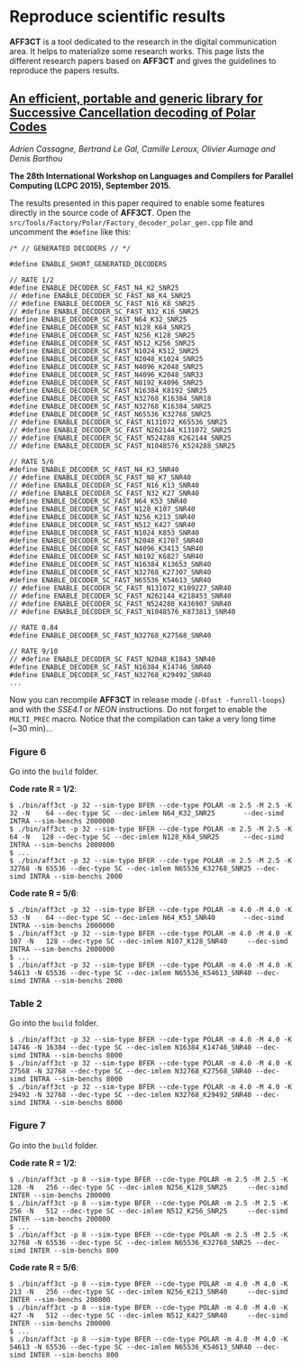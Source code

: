 # Reproduce scientific results
**AFF3CT** is a tool dedicated to the research in the digital communication area.
It helps to materialize some research works. This page lists the different research papers based on **AFF3CT** and gives the guidelines to reproduce the papers results.

## [An efficient, portable and generic library for Successive Cancellation decoding of Polar Codes](https://hal.inria.fr/hal-01203105/document)
*Adrien Cassagne, Bertrand Le Gal, Camille Leroux, Olivier Aumage and Denis Barthou*

**The 28th International Workshop on Languages and Compilers for Parallel Computing (LCPC 2015), September 2015.**

The results presented in this paper required to enable some features directly in the source code of **AFF3CT**.
Open the `src/Tools/Factory/Polar/Factory_decoder_polar_gen.cpp` file and uncomment the `#define` like this:

	/* // GENERATED DECODERS // */
	
	#define ENABLE_SHORT_GENERATED_DECODERS
	
	// RATE 1/2
	#define ENABLE_DECODER_SC_FAST_N4_K2_SNR25
	// #define ENABLE_DECODER_SC_FAST_N8_K4_SNR25
	// #define ENABLE_DECODER_SC_FAST_N16_K8_SNR25
	// #define ENABLE_DECODER_SC_FAST_N32_K16_SNR25
	#define ENABLE_DECODER_SC_FAST_N64_K32_SNR25
	#define ENABLE_DECODER_SC_FAST_N128_K64_SNR25
	#define ENABLE_DECODER_SC_FAST_N256_K128_SNR25
	#define ENABLE_DECODER_SC_FAST_N512_K256_SNR25
	#define ENABLE_DECODER_SC_FAST_N1024_K512_SNR25
	#define ENABLE_DECODER_SC_FAST_N2048_K1024_SNR25
	#define ENABLE_DECODER_SC_FAST_N4096_K2048_SNR25
	#define ENABLE_DECODER_SC_FAST_N4096_K2048_SNR33
	#define ENABLE_DECODER_SC_FAST_N8192_K4096_SNR25
	#define ENABLE_DECODER_SC_FAST_N16384_K8192_SNR25
	#define ENABLE_DECODER_SC_FAST_N32768_K16384_SNR18
	#define ENABLE_DECODER_SC_FAST_N32768_K16384_SNR25
	#define ENABLE_DECODER_SC_FAST_N65536_K32768_SNR25
	// #define ENABLE_DECODER_SC_FAST_N131072_K65536_SNR25
	// #define ENABLE_DECODER_SC_FAST_N262144_K131072_SNR25
	// #define ENABLE_DECODER_SC_FAST_N524288_K262144_SNR25
	// #define ENABLE_DECODER_SC_FAST_N1048576_K524288_SNR25
	
	// RATE 5/6
	#define ENABLE_DECODER_SC_FAST_N4_K3_SNR40
	// #define ENABLE_DECODER_SC_FAST_N8_K7_SNR40
	// #define ENABLE_DECODER_SC_FAST_N16_K13_SNR40
	// #define ENABLE_DECODER_SC_FAST_N32_K27_SNR40
	#define ENABLE_DECODER_SC_FAST_N64_K53_SNR40
	#define ENABLE_DECODER_SC_FAST_N128_K107_SNR40
	#define ENABLE_DECODER_SC_FAST_N256_K213_SNR40
	#define ENABLE_DECODER_SC_FAST_N512_K427_SNR40
	#define ENABLE_DECODER_SC_FAST_N1024_K853_SNR40
	#define ENABLE_DECODER_SC_FAST_N2048_K1707_SNR40
	#define ENABLE_DECODER_SC_FAST_N4096_K3413_SNR40
	#define ENABLE_DECODER_SC_FAST_N8192_K6827_SNR40
	#define ENABLE_DECODER_SC_FAST_N16384_K13653_SNR40
	#define ENABLE_DECODER_SC_FAST_N32768_K27307_SNR40
	#define ENABLE_DECODER_SC_FAST_N65536_K54613_SNR40
	// #define ENABLE_DECODER_SC_FAST_N131072_K109227_SNR40
	// #define ENABLE_DECODER_SC_FAST_N262144_K218453_SNR40
	// #define ENABLE_DECODER_SC_FAST_N524288_K436907_SNR40
	// #define ENABLE_DECODER_SC_FAST_N1048576_K873813_SNR40
	
	// RATE 0.84
	#define ENABLE_DECODER_SC_FAST_N32768_K27568_SNR40
	
	// RATE 9/10
	// #define ENABLE_DECODER_SC_FAST_N2048_K1843_SNR40
	#define ENABLE_DECODER_SC_FAST_N16384_K14746_SNR40
	#define ENABLE_DECODER_SC_FAST_N32768_K29492_SNR40
	...

Now you can recompile **AFF3CT** in release mode (`-Ofast -funroll-loops`) and with the *SSE4.1* or *NEON* instructions. Do not forget to enable the `MULTI_PREC` macro.
Notice that the compilation can take a very long time (~30 min)... 

### Figure 6

Go into the `build` folder.

**Code rate R = 1/2**:

	$ ./bin/aff3ct -p 32 --sim-type BFER --cde-type POLAR -m 2.5 -M 2.5 -K    32 -N    64 --dec-type SC --dec-imlem N64_K32_SNR25       --dec-simd INTRA --sim-benchs 2000000
	$ ./bin/aff3ct -p 32 --sim-type BFER --cde-type POLAR -m 2.5 -M 2.5 -K    64 -N   128 --dec-type SC --dec-imlem N128_K64_SNR25      --dec-simd INTRA --sim-benchs 2000000
	$ ...
	$ ./bin/aff3ct -p 32 --sim-type BFER --cde-type POLAR -m 2.5 -M 2.5 -K 32768 -N 65536 --dec-type SC --dec-imlem N65536_K32768_SNR25 --dec-simd INTRA --sim-benchs 2000

**Code rate R = 5/6**:

	$ ./bin/aff3ct -p 32 --sim-type BFER --cde-type POLAR -m 4.0 -M 4.0 -K    53 -N    64 --dec-type SC --dec-imlem N64_K53_SNR40       --dec-simd INTRA --sim-benchs 2000000
	$ ./bin/aff3ct -p 32 --sim-type BFER --cde-type POLAR -m 4.0 -M 4.0 -K   107 -N   128 --dec-type SC --dec-imlem N107_K128_SNR40     --dec-simd INTRA --sim-benchs 2000000
	$ ...
	$ ./bin/aff3ct -p 32 --sim-type BFER --cde-type POLAR -m 4.0 -M 4.0 -K 54613 -N 65536 --dec-type SC --dec-imlem N65536_K54613_SNR40 --dec-simd INTRA --sim-benchs 2000
	
### Table 2

Go into the `build` folder.

	$ ./bin/aff3ct -p 32 --sim-type BFER --cde-type POLAR -m 4.0 -M 4.0 -K 14746 -N 16384 --dec-type SC --dec-imlem N16384_K14746_SNR40 --dec-simd INTRA --sim-benchs 8000
	$ ./bin/aff3ct -p 32 --sim-type BFER --cde-type POLAR -m 4.0 -M 4.0 -K 27568 -N 32768 --dec-type SC --dec-imlem N32768_K27568_SNR40 --dec-simd INTRA --sim-benchs 8000
	$ ./bin/aff3ct -p 32 --sim-type BFER --cde-type POLAR -m 4.0 -M 4.0 -K 29492 -N 32768 --dec-type SC --dec-imlem N32768_K29492_SNR40 --dec-simd INTRA --sim-benchs 8000
	
### Figure 7

Go into the `build` folder.

**Code rate R = 1/2**:

	$ ./bin/aff3ct -p 8 --sim-type BFER --cde-type POLAR -m 2.5 -M 2.5 -K   128 -N   256 --dec-type SC --dec-imlem N256_K128_SNR25     --dec-simd INTER --sim-benchs 200000
	$ ./bin/aff3ct -p 8 --sim-type BFER --cde-type POLAR -m 2.5 -M 2.5 -K   256 -N   512 --dec-type SC --dec-imlem N512_K256_SNR25     --dec-simd INTER --sim-benchs 200000
	$ ...
	$ ./bin/aff3ct -p 8 --sim-type BFER --cde-type POLAR -m 2.5 -M 2.5 -K 32768 -N 65536 --dec-type SC --dec-imlem N65536_K32768_SNR25 --dec-simd INTER --sim-benchs 800
	
**Code rate R = 5/6**:

	$ ./bin/aff3ct -p 8 --sim-type BFER --cde-type POLAR -m 4.0 -M 4.0 -K   213 -N   256 --dec-type SC --dec-imlem N256_K213_SNR40     --dec-simd INTER --sim-benchs 200000
	$ ./bin/aff3ct -p 8 --sim-type BFER --cde-type POLAR -m 4.0 -M 4.0 -K   427 -N   512 --dec-type SC --dec-imlem N512_K427_SNR40     --dec-simd INTER --sim-benchs 200000
	$ ...
	$ ./bin/aff3ct -p 8 --sim-type BFER --cde-type POLAR -m 4.0 -M 4.0 -K 54613 -N 65536 --dec-type SC --dec-imlem N65536_K54613_SNR40 --dec-simd INTER --sim-benchs 800


